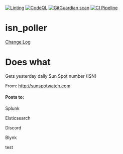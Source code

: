 [![Linting](https://github.com/apider-coding/isn-poller/actions/workflows/lint.yml/badge.svg)](https://github.com/apider-coding/isn-poller/actions/workflows/lint.yml)
[![CodeQL](https://github.com/apider-coding/isn-poller/actions/workflows/github-code-scanning/codeql/badge.svg)](https://github.com/apider-coding/isn-poller/actions/workflows/github-code-scanning/codeql)
[![GitGuardian scan](https://github.com/apider-coding/isn-poller/actions/workflows/ggscan.yaml/badge.svg)](https://github.com/apider-coding/isn-poller/actions/workflows/ggscan.yaml)
[![CI Pipeline](https://github.com/apider-coding/isn-poller/actions/workflows/release.yaml/badge.svg)](https://github.com/apider-coding/isn-poller/actions/workflows/release.yaml)
# isn_poller

[Change Log](./CHANGELOG.md)

# Does what
Gets yesterday daily Sun Spot number (ISN)

From: http://sunspotwatch.com

#### Posts to:

Splunk

Elsticsearch

Discord

Blynk

test
